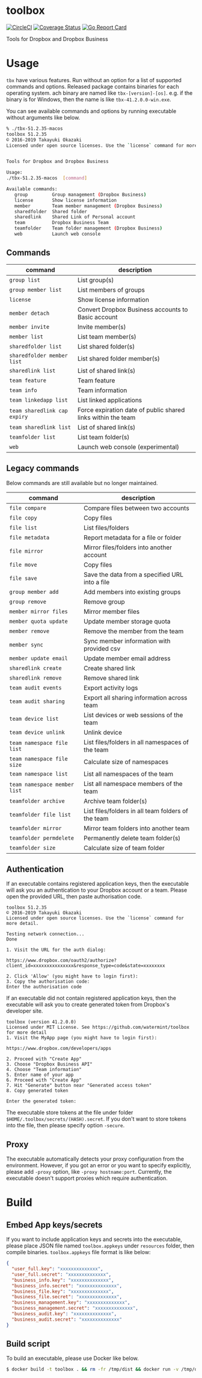 # toolbox

[![CircleCI](https://circleci.com/gh/watermint/toolbox.svg?style=svg)](https://circleci.com/gh/watermint/toolbox)
[![Coverage Status](https://coveralls.io/repos/github/watermint/toolbox/badge.svg)](https://coveralls.io/github/watermint/toolbox)
[![Go Report Card](https://goreportcard.com/badge/github.com/watermint/toolbox)](https://goreportcard.com/report/github.com/watermint/toolbox)

Tools for Dropbox and Dropbox Business

# Usage

`tbx` have various features. Run without an option for a list of supported commands and options.
Released package contains binaries for each operating system.
 ach binary are named like `tbx-[version]-[os]`. e.g. if the binary is for Windows, then the name is like `tbx-41.2.0.0-win.exe`.

You can see available commands and options by running executable without arguments like below.

```bash
% ./tbx-51.2.35-macos
toolbox 51.2.35
© 2016-2019 Takayuki Okazaki
Licensed under open source licenses. Use the `license` command for more detail.


Tools for Dropbox and Dropbox Business

Usage:
./tbx-51.2.35-macos  [command]

Available commands:
   group         Group management (Dropbox Business)
   license       Show license information
   member        Team member management (Dropbox Business)
   sharedfolder  Shared folder
   sharedlink    Shared Link of Personal account
   team          Dropbox Business Team
   teamfolder    Team folder management (Dropbox Business)
   web           Launch web console
```

## Commands

|command                      |description                                                  | 
|-----------------------------|-------------------------------------------------------------|
|`group list`                 |List group(s)                                                | 
|`group member list`          |List members of groups                                       | 
|`license`                    |Show license information                                     | 
|`member detach`              |Convert Dropbox Business accounts to Basic account           | 
|`member invite`              |Invite member(s)                                             | 
|`member list`                |List team member(s)                                          | 
|`sharedfolder list`          |List shared folder(s)                                        | 
|`sharedfolder member list`   |List shared folder member(s)                                 | 
|`sharedlink list`            |List of shared link(s)                                       | 
|`team feature`               |Team feature                                                 | 
|`team info`                  |Team information                                             | 
|`team linkedapp list`        |List linked applications                                     | 
|`team sharedlink cap expiry` |Force expiration date of public shared links within the team | 
|`team sharedlink list`       |List of shared link(s)                                       | 
|`teamfolder list`            |List team folder(s)                                          | 
|`web`                        |Launch web console (experimental)                            | 

## Legacy commands

Below commands are still available but no longer maintained.

| command                      | description                                        |
|------------------------------|----------------------------------------------------|
| `file compare`               | Compare files between two accounts                 |
| `file copy`                  | Copy files                                         |
| `file list`                  | List files/folders                                 |
| `file metadata`              | Report metadata for a file or folder               |
| `file mirror`                | Mirror files/folders into another account          |
| `file move`                  | Copy files                                         |
| `file save`                  | Save the data from a specified URL into a file     |
| `group member add`           | Add members into existing groups                   |
| `group remove`               | Remove group                                       |
| `member mirror files`        | Mirror member files                                |
| `member quota update`        | Update member storage quota                        |
| `member remove`              | Remove the member from the team                    |
| `member sync`                | Sync member information with provided csv          |
| `member update email`        | Update member email address                        |
| `sharedlink create`          | Create shared link                                 |
| `sharedlink remove`          | Remove shared link                                 |
| `team audit events`          | Export activity logs                               |
| `team audit sharing`         | Export all sharing information across team         |
| `team device list`           | List devices or web sessions of the team           |
| `team device unlink`         | Unlink device                                      |
| `team namespace file list`   | List files/folders in all namespaces of the team   |
| `team namespace file size`   | Calculate size of namespaces                       |
| `team namespace list`        | List all namespaces of the team                    |
| `team namespace member list` | List all namespace members of the team             |
| `teamfolder archive`         | Archive team folder(s)                             |
| `teamfolder file list`       | List files/folders in all team folders of the team |
| `teamfolder mirror`          | Mirror team folders into another team              |
| `teamfolder permdelete`      | Permanently delete team folder(s)                  |
| `teamfolder size`            | Calculate size of team folder                      |

## Authentication

If an executable contains registered application keys, then the executable will ask you an authentication to your Dropbox account or a team.
Please open the provided URL, then paste authorisation code.

```
toolbox 51.2.35
© 2016-2019 Takayuki Okazaki
Licensed under open source licenses. Use the `license` command for more detail.

Testing network connection...
Done

1. Visit the URL for the auth dialog:

https://www.dropbox.com/oauth2/authorize?client_id=xxxxxxxxxxxxxxx&response_type=code&state=xxxxxxxx

2. Click 'Allow' (you might have to login first):
3. Copy the authorisation code:
Enter the authorisation code
```

If an executable did not contain registered application keys, then the executable will ask you to create generated token from Dropbox's developer site.

```
toolbox (version 41.2.0.0)
Licensed under MIT License. See https://github.com/watermint/toolbox for more detail
1. Visit the MyApp page (you might have to login first):

https://www.dropbox.com/developers/apps

2. Proceed with "Create App"
3. Choose "Dropbox Business API"
4. Choose "Team information"
5. Enter name of your app
6. Proceed with "Create App"
7. Hit "Generate" button near "Generated access token"
8. Copy generated token

Enter the generated token:
```

The executable store tokens at the file under folder `$HOME/.toolbox/secrets/(HASH).secret`. If you don't want to store tokens into the file, then please specify option `-secure`.

## Proxy

The executable automatically detects your proxy configuration from the environment. However, if you got an error or you want to specify explicitly, please add `-proxy` option, like `-proxy hostname:port`.
Currently, the executable doesn't support proxies which require authentication.

# Build

## Embed App keys/secrets

If you want to include application keys and secrets into the executable, please place JSON file named `toolbox.appkeys` under `resources` folder, then compile binaries.
`toolbox.appkeys` file format is like below:

```JSON
{
  "user_full.key": "xxxxxxxxxxxxxx",
  "user_full.secret": "xxxxxxxxxxxxxx",
  "business_info.key": "xxxxxxxxxxxxxx",
  "business_info.secret": "xxxxxxxxxxxxxx",
  "business_file.key": "xxxxxxxxxxxxxx",
  "business_file.secret": "xxxxxxxxxxxxxx",
  "business_management.key": "xxxxxxxxxxxxxx",
  "business_management.secret": "xxxxxxxxxxxxxx",
  "business_audit.key": "xxxxxxxxxxxxxx",
  "business_audit.secret": "xxxxxxxxxxxxxx"
}
```


## Build script

To build an executable, please use Docker like below.

```bash
$ docker build -t toolbox . && rm -fr /tmp/dist && docker run -v /tmp/dist:/dist:rw --rm toolbox
```


